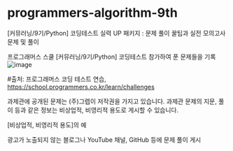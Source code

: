 # programmers-algorithm-9th
[커뮤러닝/9기/Python] 코딩테스트 실력 UP 패키지 : 문제 풀이 꿀팁과 실전 모의고사 문제 및 풀이

프로그래머스 스쿨 [커뮤러닝/9기/Python] 코딩테스트 참가하여 푼 문제들을 기록 
![image](https://user-images.githubusercontent.com/20491139/212523182-c67a2461-2674-4d28-a795-0ec69408afbe.png)

#출처: 프로그래머스 코딩 테스트 연습, https://school.programmers.co.kr/learn/challenges

과제관에 공개된 문제는 (주)그렙이 저작권을 가지고 있습니다.
과제관 문제의 지문, 풀이 등과 같은 정보는 비상업적, 비영리적 용도로 게시할 수 있습니다. 

[비상업적, 비영리적 용도]의 예

광고가 노출되지 않는 블로그나 YouTube 채널, GitHub 등에 문제 풀이 게시
